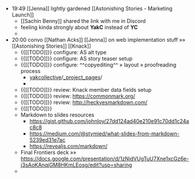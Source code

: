 - 19:49 [[Jenna]] lightly gardened [[Astonishing Stories - Marketing Launch]]
    - [[Sachin Benny]] shared the link with me in Discord
    - feeling kinda strongly about __YakC__ instead of __YC__
    - 
- 20:00 convo [[Nathan Acks]] [[Jenna]] on web implementation stuff »» [[Astonishing Stories]] [[Knack]]
    - {{[[TODO]]}} configure: AS alt type
    - {{[[TODO]]}} configure: AS story teaser setup
    - {{[[TODO]]}} configure: ^^copyediting^^ » layout » proofreading process
        - [yakcollective](https://github.com/The-Yak-Collective/yakcollective/tree/astonishing-stories)/[_project_pages](https://github.com/The-Yak-Collective/yakcollective/tree/astonishing-stories/_project_pages)/
        - 
    - {{[[TODO]]}} review: Knack member data fields setup
    - {{[[TODO]]}} review: https://commonmark.org/
    - {{[[TODO]]}} review: http://heckyesmarkdown.com/
    - {{[[TODO]]}} 
    - Markdown to slides resources
        - https://gist.github.com/johnloy/27dd124ad40e210e91c70dd1c24ac8c8
        - https://medium.com/@stymied/what-slides-from-markdown-5239ed31e7ac
        - https://revealjs.com/markdown/
    - Final Frontiers deck »» https://docs.google.com/presentation/d/1zNjdVUgTuU7Xne1xcGz6e-j3sAoKAnqjGM8HKmLEosg/edit?usp=sharing
    - 
